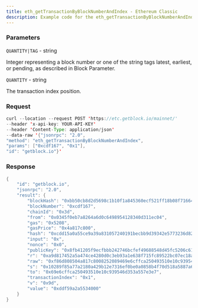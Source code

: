 ```yaml
---
title: eth_getTransactionByBlockNumberAndIndex - Ethereum Classic
description: Example code for the eth_getTransactionByBlockNumberAndIndex json-rpc method. Сomplete guide on how to use eth_getTransactionByBlockNumberAndIndex json-rpc in GetBlock.io Web3 documentation.
---
```


### Parameters


`QUANTITY|TAG` - string

Integer representing a block number or one of the string tags latest,
earliest, or pending, as described in Block Parameter.

`QUANTITY` - string

The transaction index position.

### Request

``` java
curl --location --request POST 'https://etc.getblock.io/mainnet/' 
--header 'x-api-key: YOUR-API-KEY' 
--header 'Content-Type: application/json' 
--data-raw '{"jsonrpc": "2.0",
"method": "eth_getTransactionByBlockNumberAndIndex",
"params": ["0xcdf167", "0x1"],
"id": "getblock.io"}'
```

###  Response

``` java
{
    "id": "getblock.io",
    "jsonrpc": "2.0",
    "result": {
        "blockHash": "0xbb50cb8d2d5698c1b10f1a845360ecf521ff18b08f71664a4639b6bdbb08fb38",
        "blockNumber": "0xcdf167",
        "chainId": "0x3d",
        "from": "0x0345f0eb7a8264a6d0c6498954128340d311ec04",
        "gas": "0x5208",
        "gasPrice": "0x4a817c800",
        "hash": "0xcdd15a0a55ce9a39a831057240191becbb9d39342e5773236d82afcc7923e08d",
        "input": "0x",
        "nonce": "0x0",
        "publicKey": "0x8fb41205f9ecfbbb242746bcfef49688548d45fc5206c61a3a965e309f944669882e8ccb22e4d8ba2d4c6644b4dc39756b7bb9783237be47d1f209e13c780519",
        "r": "0xa9d817452a5a474ce4280d0c3eb93a1e638f715fc89522bc07ec18ad333e0226",
        "raw": "0xf86d808504a817c8008252089469e6cffca250493510e10c939546d353a557e3e7880ddf59a2a553400080819da0a9d817452a5a474ce4280d0c3eb93a1e638f715fc89522bc07ec18ad333e0226a010289f85a77a2180a429b12e7316ef0be0a0858b4f70d518a5887a680fc349d7",
        "s": "0x10289f85a77a2180a429b12e7316ef0be0a0858b4f70d518a5887a680fc349d7",
        "to": "0x69e6cffca250493510e10c939546d353a557e3e7",
        "transactionIndex": "0x1",
        "v": "0x9d",
        "value": "0xddf59a2a5534000"
    }
}
```

